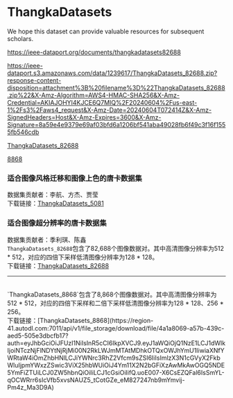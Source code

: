 # ThangkaDatasets
We hope this dataset can provide valuable resources for subsequent scholars.

https://ieee-dataport.org/documents/thangkadatasets82688

https://ieee-dataport.s3.amazonaws.com/data/1239617/ThangkaDatasets_82688.zip?response-content-disposition=attachment%3B%20filename%3D%22ThangkaDatasets_82688.zip%22&X-Amz-Algorithm=AWS4-HMAC-SHA256&X-Amz-Credential=AKIAJOHYI4KJCE6Q7MIQ%2F20240604%2Fus-east-1%2Fs3%2Faws4_request&X-Amz-Date=20240604T072414Z&X-Amz-SignedHeaders=Host&X-Amz-Expires=3600&X-Amz-Signature=8a59e4e9379e69af03bfd6a1206bf541aba49028fb6f49c3f16f1555fb546cdb

[ThangkaDatasets_82688](https://ieee-dataport.s3.amazonaws.com/data/1239617/ThangkaDatasets_82688.zip?response-content-disposition=attachment%3B%20filename%3D%22ThangkaDatasets_82688.zip%22&X-Amz-Algorithm=AWS4-HMAC-SHA256&X-Amz-Credential=AKIAJOHYI4KJCE6Q7MIQ%2F20240604%2Fus-east-1%2Fs3%2Faws4_request&X-Amz-Date=20240604T072414Z&X-Amz-SignedHeaders=Host&X-Amz-Expires=3600&X-Amz-Signature=8a59e4e9379e69af03bfd6a1206bf541aba49028fb6f49c3f16f1555fb546cdb)


[8868](https://region-41.autodl.com:7011/api/v1/file_storage/download/file/8c0058b4-6759-4549-a45e-f9fc7c27974b?auth=eyJhbGciOiJFUzI1NiIsInR5cCI6IkpXVCJ9.eyJ1aWQiOjQ1NzE1LCJ1dWlkIjoiNTczNjFlNDYtNjRjMi00N2RkLWJmMTAtMDhkOTQxOWJhYmU1IiwiaXNfYWRtaW4iOmZhbHNlLCJiYWNrc3RhZ2Vfcm9sZSI6IiIsImlzX3N1cGVyX2FkbWluIjpmYWxzZSwic3ViX25hbWUiOiJ4Ym11X2N2bGFiXzAwMkAwOGQ5NDE5YmFiZTUiLCJ0ZW5hbnQiOiIiLCJ1cGsiOiIifQ.uoE007-X6CsEZQFal6IsSmYL-qOCWRrr6sIcVfb5xvsNAUZ5_tCotGZe_eM827247nb9mYmvij-Pm4z_Ma3D9A)


### 适合图像风格迁移和图像上色的唐卡数据集
数据集贡献者：李航、方杰、贾莹
<br>
下载链接：[ThangkaDatasets_5081](https://region-41.autodl.com:7011/api/v1/file_storage/download/file/fc435362-5f52-4b6d-a45a-99e0753b98c0?auth=eyJhbGciOiJFUzI1NiIsInR5cCI6IkpXVCJ9.eyJ1aWQiOjQ1NzE1LCJ1dWlkIjoiNTczNjFlNDYtNjRjMi00N2RkLWJmMTAtMDhkOTQxOWJhYmU1IiwiaXNfYWRtaW4iOmZhbHNlLCJiYWNrc3RhZ2Vfcm9sZSI6IiIsImlzX3N1cGVyX2FkbWluIjpmYWxzZSwic3ViX25hbWUiOiJ4Ym11X2N2bGFiXzAwMkAwOGQ5NDE5YmFiZTUiLCJ0ZW5hbnQiOiIiLCJ1cGsiOiIifQ.uoE007-X6CsEZQFal6IsSmYL-qOCWRrr6sIcVfb5xvsNAUZ5_tCotGZe_eM827247nb9mYmvij-Pm4z_Ma3D9A)

### 适合图像超分辨率的唐卡数据集
数据集贡献者：季利琪、陈鑫
<br>
`ThangkaDatasets_82688`包含了82,688个图像数据对。其中高清图像分辨率为512 * 512，对应的四倍下采样低清图像分辨率为128 * 128。
<br>
下载链接：[ThangkaDatasets_82688](https://region-41.autodl.com:7011/api/v1/file_storage/download/file/bf480089-3fca-4031-a6df-508def1681d3?auth=eyJhbGciOiJFUzI1NiIsInR5cCI6IkpXVCJ9.eyJ1aWQiOjQ1NzE1LCJ1dWlkIjoiNTczNjFlNDYtNjRjMi00N2RkLWJmMTAtMDhkOTQxOWJhYmU1IiwiaXNfYWRtaW4iOmZhbHNlLCJiYWNrc3RhZ2Vfcm9sZSI6IiIsImlzX3N1cGVyX2FkbWluIjpmYWxzZSwic3ViX25hbWUiOiJ4Ym11X2N2bGFiXzAwMkAwOGQ5NDE5YmFiZTUiLCJ0ZW5hbnQiOiIiLCJ1cGsiOiIifQ.uoE007-X6CsEZQFal6IsSmYL-qOCWRrr6sIcVfb5xvsNAUZ5_tCotGZe_eM827247nb9mYmvij-Pm4z_Ma3D9A)
<hr>
<br>
`ThangkaDatasets_8868`包含了8,868个图像数据对。其中高清图像分辨率为512 * 512，对应的四倍下采样和二倍下采样低清图像分辨率为128 * 128、256 * 256。
<br>
下载链接：[ThangkaDatasets_8868](https://region-41.autodl.com:7011/api/v1/file_storage/download/file/4a1a8069-a57b-439c-aed5-505e3dbcfb17?auth=eyJhbGciOiJFUzI1NiIsInR5cCI6IkpXVCJ9.eyJ1aWQiOjQ1NzE1LCJ1dWlkIjoiNTczNjFlNDYtNjRjMi00N2RkLWJmMTAtMDhkOTQxOWJhYmU1IiwiaXNfYWRtaW4iOmZhbHNlLCJiYWNrc3RhZ2Vfcm9sZSI6IiIsImlzX3N1cGVyX2FkbWluIjpmYWxzZSwic3ViX25hbWUiOiJ4Ym11X2N2bGFiXzAwMkAwOGQ5NDE5YmFiZTUiLCJ0ZW5hbnQiOiIiLCJ1cGsiOiIifQ.uoE007-X6CsEZQFal6IsSmYL-qOCWRrr6sIcVfb5xvsNAUZ5_tCotGZe_eM827247nb9mYmvij-Pm4z_Ma3D9A)







